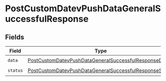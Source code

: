 # PostCustomDatevPushDataGeneralSuccessfulResponse


## Fields

| Field                                                                                                                                   | Type                                                                                                                                    | Required                                                                                                                                | Description                                                                                                                             |
| --------------------------------------------------------------------------------------------------------------------------------------- | --------------------------------------------------------------------------------------------------------------------------------------- | --------------------------------------------------------------------------------------------------------------------------------------- | --------------------------------------------------------------------------------------------------------------------------------------- |
| `data`                                                                                                                                  | [PostCustomDatevPushDataGeneralSuccessfulResponseData](../../models/shared/postcustomdatevpushdatageneralsuccessfulresponsedata.md)     | :heavy_check_mark:                                                                                                                      | N/A                                                                                                                                     |
| `status`                                                                                                                                | [PostCustomDatevPushDataGeneralSuccessfulResponseStatus](../../models/shared/postcustomdatevpushdatageneralsuccessfulresponsestatus.md) | :heavy_check_mark:                                                                                                                      | N/A                                                                                                                                     |